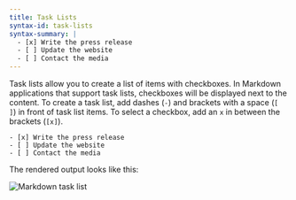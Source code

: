 ```yaml
---
title: Task Lists
syntax-id: task-lists
syntax-summary: |
  - [x] Write the press release
  - [ ] Update the website
  - [ ] Contact the media
---
```


Task lists allow you to create a list of items with checkboxes. In Markdown applications that support task lists, checkboxes will be displayed next to the content. To create a task list, add dashes (`-`) and brackets with a space (`[ ]`) in front of task list items. To select a checkbox, add an `x` in between the brackets (`[x]`).

```
- [x] Write the press release
- [ ] Update the website
- [ ] Contact the media
```

The rendered output looks like this:

<img src="assets/images/tasklist.png" class="img-fluid" alt="Markdown task list">
